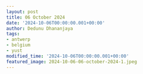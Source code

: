 ```yaml
---
layout: post
title: 06 October 2024
date: '2024-10-06T00:00:00.001+00:00'
author: Dedunu Dhananjaya
tags:
- antwerp
- belgium
- yust
modified_time: '2024-10-06T00:00:00.001+00:00'
featured_image: 2024-10-06-06-october-2024-1.jpeg
---
```

